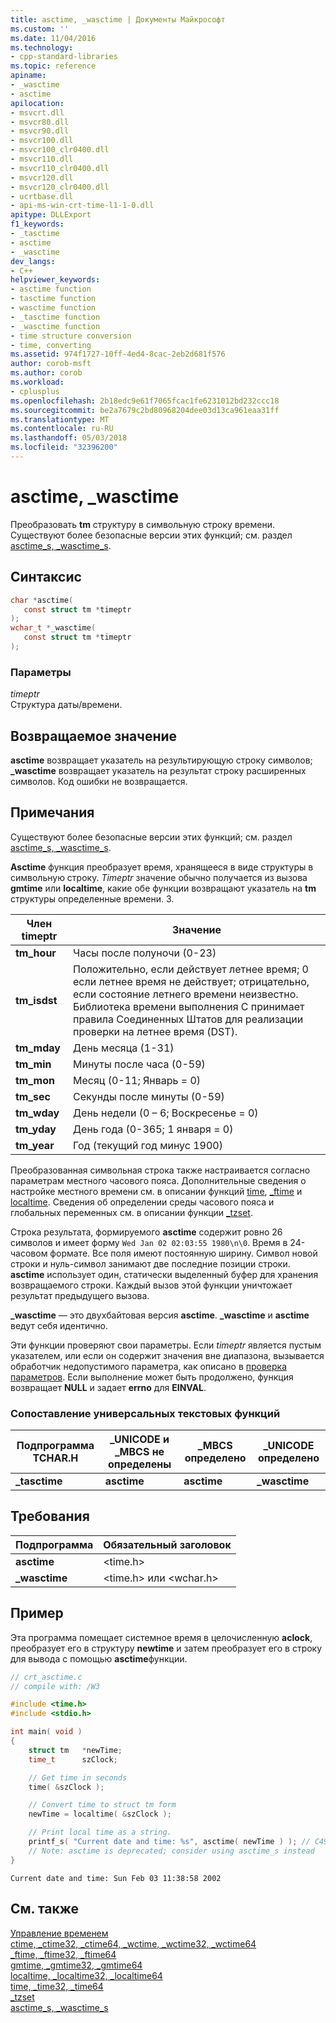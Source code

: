 ```yaml
---
title: asctime, _wasctime | Документы Майкрософт
ms.custom: ''
ms.date: 11/04/2016
ms.technology:
- cpp-standard-libraries
ms.topic: reference
apiname:
- _wasctime
- asctime
apilocation:
- msvcrt.dll
- msvcr80.dll
- msvcr90.dll
- msvcr100.dll
- msvcr100_clr0400.dll
- msvcr110.dll
- msvcr110_clr0400.dll
- msvcr120.dll
- msvcr120_clr0400.dll
- ucrtbase.dll
- api-ms-win-crt-time-l1-1-0.dll
apitype: DLLExport
f1_keywords:
- _tasctime
- asctime
- _wasctime
dev_langs:
- C++
helpviewer_keywords:
- asctime function
- tasctime function
- wasctime function
- _tasctime function
- _wasctime function
- time structure conversion
- time, converting
ms.assetid: 974f1727-10ff-4ed4-8cac-2eb2d681f576
author: corob-msft
ms.author: corob
ms.workload:
- cplusplus
ms.openlocfilehash: 2b18edc9e61f7065fcac1fe6231012bd232ccc18
ms.sourcegitcommit: be2a7679c2bd80968204dee03d13ca961eaa31ff
ms.translationtype: MT
ms.contentlocale: ru-RU
ms.lasthandoff: 05/03/2018
ms.locfileid: "32396200"
---
```

# <a name="asctime-wasctime"></a>asctime, _wasctime

Преобразовать **tm** структуру в символьную строку времени. Существуют более безопасные версии этих функций; см. раздел [asctime_s, _wasctime_s](asctime-s-wasctime-s.md).

## <a name="syntax"></a>Синтаксис

```C
char *asctime(
   const struct tm *timeptr
);
wchar_t *_wasctime(
   const struct tm *timeptr
);
```

### <a name="parameters"></a>Параметры

*timeptr*<br/>
Структура даты/времени.

## <a name="return-value"></a>Возвращаемое значение

**asctime** возвращает указатель на результирующую строку символов; **_wasctime** возвращает указатель на результат строку расширенных символов. Код ошибки не возвращается.

## <a name="remarks"></a>Примечания

Существуют более безопасные версии этих функций; см. раздел [asctime_s, _wasctime_s](asctime-s-wasctime-s.md).

**Asctime** функция преобразует время, хранящееся в виде структуры в символьную строку. *Timeptr* значение обычно получается из вызова **gmtime** или **localtime**, какие обе функции возвращают указатель на **tm** структуры определенные времени. З.

|Член timeptr|Значение|
|--------------------|-----------|
|**tm_hour**|Часы после полуночи (0-23)|
|**tm_isdst**|Положительно, если действует летнее время; 0 если летнее время не действует; отрицательно, если состояние летнего времени неизвестно. Библиотека времени выполнения C принимает правила Соединенных Штатов для реализации проверки на летнее время (DST).|
|**tm_mday**|День месяца (1-31)|
|**tm_min**|Минуты после часа (0-59)|
|**tm_mon**|Месяц (0-11; Январь = 0)|
|**tm_sec**|Секунды после минуты (0-59)|
|**tm_wday**|День недели (0 – 6; Воскресенье = 0)|
|**tm_yday**|День года (0-365; 1 января = 0)|
|**tm_year**|Год (текущий год минус 1900)|

Преобразованная символьная строка также настраивается согласно параметрам местного часового пояса. Дополнительные сведения о настройке местного времени см. в описании функций [time](time-time32-time64.md), [_ftime](ftime-ftime32-ftime64.md) и [localtime](localtime-localtime32-localtime64.md). Сведения об определении среды часового пояса и глобальных переменных см. в описании функции [_tzset](tzset.md).

Строка результата, формируемого **asctime** содержит ровно 26 символов и имеет форму `Wed Jan 02 02:03:55 1980\n\0`. Время в 24-часовом формате. Все поля имеют постоянную ширину. Символ новой строки и нуль-символ занимают две последние позиции строки. **asctime** использует один, статически выделенный буфер для хранения возвращаемого строки. Каждый вызов этой функции уничтожает результат предыдущего вызова.

**_wasctime** — это двухбайтовая версия **asctime**. **_wasctime** и **asctime** ведут себя идентично.

Эти функции проверяют свои параметры. Если *timeptr* является пустым указателем, или если он содержит значения вне диапазона, вызывается обработчик недопустимого параметра, как описано в [проверка параметров](../../c-runtime-library/parameter-validation.md). Если выполнение может быть продолжено, функция возвращает **NULL** и задает **errno** для **EINVAL**.

### <a name="generic-text-routine-mapping"></a>Сопоставление универсальных текстовых функций

|Подпрограмма TCHAR.H|_UNICODE и _MBCS не определены|_MBCS определено|_UNICODE определено|
|---------------------|------------------------------------|--------------------|-----------------------|
|**_tasctime**|**asctime**|**asctime**|**_wasctime**|

## <a name="requirements"></a>Требования

|Подпрограмма|Обязательный заголовок|
|-------------|---------------------|
|**asctime**|\<time.h>|
|**_wasctime**|\<time.h> или \<wchar.h>|

## <a name="example"></a>Пример

Эта программа помещает системное время в целочисленную **aclock**, преобразует его в структуру **newtime** и затем преобразует его в строку для вывода с помощью **asctime**функции.

```C
// crt_asctime.c
// compile with: /W3

#include <time.h>
#include <stdio.h>

int main( void )
{
    struct tm   *newTime;
    time_t      szClock;

    // Get time in seconds
    time( &szClock );

    // Convert time to struct tm form
    newTime = localtime( &szClock );

    // Print local time as a string.
    printf_s( "Current date and time: %s", asctime( newTime ) ); // C4996
    // Note: asctime is deprecated; consider using asctime_s instead
}
```

```Output
Current date and time: Sun Feb 03 11:38:58 2002
```

## <a name="see-also"></a>См. также

[Управление временем](../../c-runtime-library/time-management.md)<br/>
[ctime, _ctime32, _ctime64, _wctime, _wctime32, _wctime64](ctime-ctime32-ctime64-wctime-wctime32-wctime64.md)<br/>
[_ftime, _ftime32, _ftime64](ftime-ftime32-ftime64.md)<br/>
[gmtime, _gmtime32, _gmtime64](gmtime-gmtime32-gmtime64.md)<br/>
[localtime, _localtime32, _localtime64](localtime-localtime32-localtime64.md)<br/>
[time, _time32, _time64](time-time32-time64.md)<br/>
[_tzset](tzset.md)<br/>
[asctime_s, _wasctime_s](asctime-s-wasctime-s.md)<br/>

